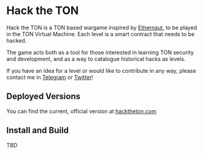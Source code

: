 # Hack the TON

Hack the TON is a TON based wargame inspired by [Ethernaut](https://ethernaut.openzeppelin.com), to be played in the TON Virtual Machine. Each level is a smart contract that needs to be hacked.

The game acts both as a tool for those interested in learning TON security and development, and as a way to catalogue historical hacks as levels.

If you have an idea for a level or would like to contribute in any way, please contact me in [Telegram](https://t.me/dimtry0x) or [Twitter](https://x.com/0xDmitry)!

## Deployed Versions

You can find the current, official version at [hacktheton.com](https://hacktheton.com)

## Install and Build

TBD
